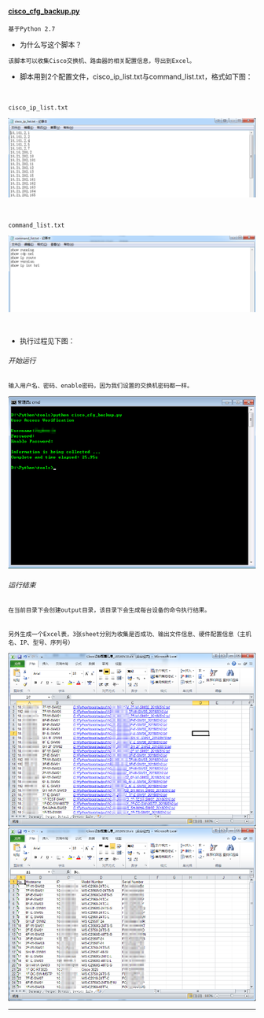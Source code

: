 #### **[cisco_cfg_backup.py](https://github.com/dayerong/tools/blob/master/cisco_tool/cisco_cfg_backup.py)**

```
基于Python 2.7
```

- 为什么写这个脚本？

```
该脚本可以收集Cisco交换机、路由器的相关配置信息，导出到Excel。
```

- 脚本用到2个配置文件，cisco_ip_list.txt与command_list.txt，格式如下图：

<br>

    cisco_ip_list.txt
![image](https://github.com/dayerong/tools/blob/master/cisco_tool/cisco_ip_list.png?raw=true)

<br>

    command_list.txt
![image](https://github.com/dayerong/tools/blob/master/cisco_tool/command_list.png?raw=true)


<br>

- 执行过程见下图：

###### 开始运行
    输入用户名、密码、enable密码，因为我们设置的交换机密码都一样。
![image](https://github.com/dayerong/tools/blob/master/cisco_tool/cisco_cfg_backup_1.png?raw=true)

###### 运行结束
    在当前目录下会创建output目录，该目录下会生成每台设备的命令执行结果。


    另外生成一个Excel表，3张sheet分别为收集是否成功、输出文件信息、硬件配置信息（主机名、IP、型号、序列号）

![image](https://github.com/dayerong/tools/blob/master/cisco_tool/cisco_cfg_backup_6.png?raw=true)
<br>
![image](https://github.com/dayerong/tools/blob/master/cisco_tool/cisco_cfg_backup_7.png?raw=true)


---
